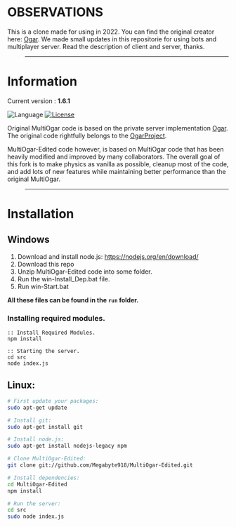 # OBSERVATIONS

This is a clone made for using in 2022. You can find the original creator here: [Ogar](https://github.com/OgarProject/Ogar).
We made small updates in this repositorie for using bots and multiplayer server.
Read the description of client and server, thanks.


>---

# Information
Current version : **1.6.1**

![Language](https://img.shields.io/badge/language-node.js-yellow.svg)
[![License](https://img.shields.io/badge/license-APACHE2-blue.svg)](https://github.com/Barbosik/OgarMulti/blob/master/LICENSE.md)

Original MultiOgar code is based on the private server implementation [Ogar](https://github.com/OgarProject/Ogar). The original code rightfully belongs to the [OgarProject](https://github.com/OgarProject).

MultiOgar-Edited code however, is based on MultiOgar code that has been heavily modified and improved by many collaborators. The overall goal of this fork is to make physics as vanilla as possible, cleanup most of the code, and add lots of new features while maintaining better performance than the original MultiOgar.

>---

# Installation
## Windows

1. Download and install node.js: https://nodejs.org/en/download/
2. Download this repo
3. Unzip MultiOgar-Edited code into some folder.
4. Run the win-Install_Dep.bat file.
5. Run win-Start.bat

**All these files can be found in the `run` folder.**


### Installing required modules.

```batch
:: Install Required Modules.
npm install

:: Starting the server.
cd src
node index.js
```

## Linux:
```bash
# First update your packages:
sudo apt-get update

# Install git:
sudo apt-get install git

# Install node.js:
sudo apt-get install nodejs-legacy npm

# Clone MultiOgar-Edited:
git clone git://github.com/Megabyte918/MultiOgar-Edited.git

# Install dependencies:
cd MultiOgar-Edited
npm install

# Run the server:
cd src
sudo node index.js
```

